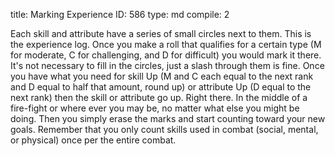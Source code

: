 title:          Marking Experience
ID:             586
type:           md
compile:        2



Each skill and attribute have a series of small circles next to them. This is the experience log. Once you make a roll that qualifies for a certain type (M for moderate, C for challenging, and D for difficult) you would mark it there. It's not necessary to fill in the circles, just a slash through them is fine. Once you have what you need for skill Up (M and C each equal to the next rank and D equal to half that amount, round up) or attribute Up (D equal to the next rank) then the skill or attribute go up. Right there. In the middle of a fire-fight or where ever you may be, no matter what else you might be doing. Then you simply erase the marks and start counting toward your new goals. Remember that you only count skills used in combat (social, mental, or physical) once per the entire combat.
